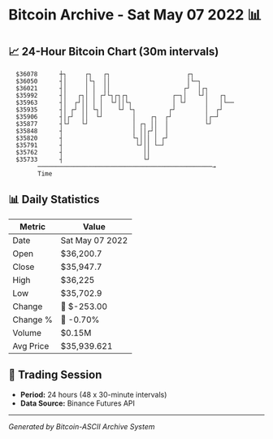 # Bitcoin Archive - Sat May 07 2022 📊

## 📈 24-Hour Bitcoin Chart (30m intervals)

```
  $36078      ┼┐     ┌┐   ┌┐                     ┌┐            
  $36050      ┤│     │└┐  ││                     │└─┐          
  $36021      ┤│     │ │  ││                    ┌┘  │┌┐        
  $35992      ┤│   ┌┐│ │ ┌┘└┐┌┐┌┐            ┌─┐│   └┘│   ┌┐   
  $35963      ┤│  ┌┘││ │ │  └┘││└┐           │ └┘     │   │└── 
  $35935      ┤│ ┌┘ ││ └┐│    └┘ └┐         ┌┘        │  ┌┘    
  $35906      ┤│┌┘  ││  └┘        │    ┌┐  ┌┘         │┌─┘     
  $35877      ┤└┘   └┘            │ ┌┐ ││  │          └┘       
  $35848      ┤                   │ ││┌┘│  │                   
  $35820      ┤                   └┐│││ │ ┌┘                   
  $35791      ┤                    └┘││ └─┘                    
  $35762      ┤                      ││                        
  $35733      ┤                      └┘                        
        ────────────────────────────────────────────────→
        Time
```

## 📊 Daily Statistics

| Metric | Value |
|--------|-------|
| Date | Sat May 07 2022 |
| Open | $36,200.7 |
| Close | $35,947.7 |
| High | $36,225 |
| Low | $35,702.9 |
| Change | 🔴 $-253.00 |
| Change % | 🔴 -0.70% |
| Volume | $0.15M |
| Avg Price | $35,939.621 |

## 📅 Trading Session

- **Period:** 24 hours (48 x 30-minute intervals)
- **Data Source:** Binance Futures API

---
*Generated by Bitcoin-ASCII Archive System*

